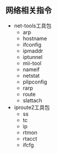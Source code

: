 
## 网络相关指令


- net-tools工具包
    - arp
    - hostname
    - ifconfig
    - ipmaddr
    - iptunnel
    - mii-tool
    - nameif
    - netstat
    - plipconfig
    - rarp
    - route
    - slattach
- iproute2工具包
    - ss
    - tc
    - ip
    - rtmon
    - rtacct
    - ifcfg



